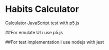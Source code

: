 # Habits Calculator
Calculator JavaScript test with p5.js

##For emulate UI i use p5.js

##For test implementation i use nodejs with jest

